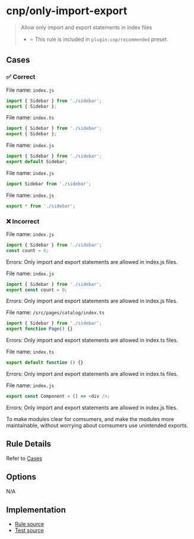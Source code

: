<!--header-->

# cnp/only-import-export

> Allow only import and export statements in index files
>
> - ⭐️ This rule is included in `plugin:cnp/recommended` preset.

<!--header-->

<!--cases-->

## Cases

### ✅ Correct

File name: `index.js`

```ts
import { Sidebar } from './sidebar';
export { Sidebar };
```

File name: `index.ts`

```ts
import { Sidebar } from './sidebar';
export { Sidebar };
```

File name: `index.js`

```ts
import { Sidebar } from './sidebar';
export default Sidebar;
```

File name: `index.js`

```ts
import Sidebar from './sidebar';
```

File name: `index.js`

```ts
export * from './sidebar';
```

### ❌ Incorrect

File name: `index.js`

```ts
import { Sidebar } from './sidebar';
const count = 0;
```

Errors:
Only import and export statements are allowed in index.js files.

File name: `index.js`

```ts
import { Sidebar } from './sidebar';
export const count = 0;
```

Errors:
Only import and export statements are allowed in index.js files.

File name: `/src/pages/catalog/index.ts`

```ts
import { Sidebar } from './sidebar';
export function Page() {}
```

Errors:
Only import and export statements are allowed in index.ts files.

File name: `index.ts`

```ts
export default function () {}
```

Errors:
Only import and export statements are allowed in index.ts files.

File name: `index.js`

```ts
export const Component = () => <div />;
```

Errors:
Only import and export statements are allowed in index.js files.

<!--cases-->

To make modules clear for comsumers, and make the modules more maintainable, without worrying about comsumers use unintended exports.

## Rule Details

Refer to [Cases](#cases)

## Options

N/A

<!--footer-->

## Implementation

- [Rule source](../../src/rules/only-import-export.ts)
- [Test source](../../tests/rules/only-import-export.ts)
<!--footer-->
